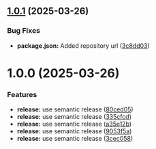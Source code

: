## [1.0.1](https://github.com/shahen94/rpm-queue/compare/v1.0.0...v1.0.1) (2025-03-26)


### Bug Fixes

* **package.json:** Added repository url ([3c8dd03](https://github.com/shahen94/rpm-queue/commit/3c8dd033711de79ef708f1a603c2674a6aeacbbd))

# 1.0.0 (2025-03-26)


### Features

* **release:** use semantic release ([80ced05](https://github.com/shahen94/rpm-queue/commit/80ced057aaf2c570f08174fa2bee53a7f2962625))
* **release:** use semantic release ([335cfcd](https://github.com/shahen94/rpm-queue/commit/335cfcd2721dad4d21ac9a322adca30cb798f78f))
* **release:** use semantic release ([a35e12b](https://github.com/shahen94/rpm-queue/commit/a35e12bc44768130ec600e8fe5718fdda4a6322d))
* **release:** use semantic release ([9053f5a](https://github.com/shahen94/rpm-queue/commit/9053f5a7e05cd211e2867690990879777cbefe75))
* **release:** use semantic release ([3cec058](https://github.com/shahen94/rpm-queue/commit/3cec058b50688567003add69042e576a2b8bb732))
